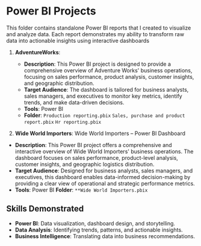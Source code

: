 # Power BI Projects

This folder contains standalone Power BI reports that I created to visualize and analyze data. Each report demonstrates my ability to transform raw data into actionable insights using interactive dashboards

1. **AdventureWorks**:
   - **Description**: This Power BI project is designed to provide a comprehensive overview of Adventure Works' business operations, focusing on sales performance, product analysis,   customer insights, and geographic distribution.
   - **Target Audience**: The dashboard is tailored for business analysts, sales managers, and executives to monitor key metrics, identify trends, and make data-driven decisions. 
   - **Tools**: Power BI
   - **Folder**: `Production reporting.pbix` `Sales, purchase and product report.pbix`  `Hr reporting.pbix`

2. **Wide World Importers**:
Wide World Importers – Power BI Dashboard
- **Description**: This Power BI project offers a comprehensive and interactive overview of Wide World Importers' business operations. The dashboard focuses on sales performance, product-level analysis, customer insights, and geographic logistics distribution.
- **Target Audience**: Designed for business analysts, sales managers, and executives, this dashboard enables data-informed decision-making by providing a clear view of operational and strategic performance metrics.
- **Tools**: Power BI
**Folder**: `**Wide World Importers.pbix`

## Skills Demonstrated
- **Power BI**: Data visualization, dashboard design, and storytelling.
- **Data Analysis**: Identifying trends, patterns, and actionable insights.
- **Business Intelligence**: Translating data into business recommendations.
